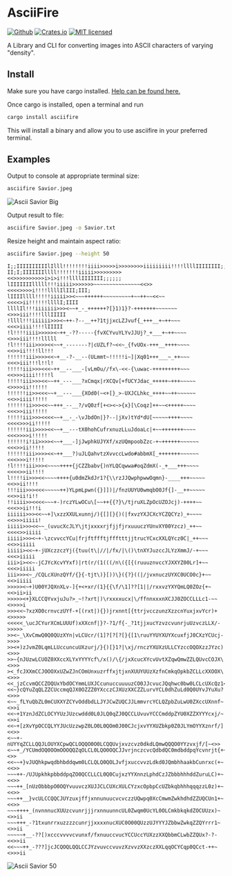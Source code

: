 # AsciiFire

[![Github][github-badge]][github-url]
[![Crates.io][crates-badge]][crates-url]
[![MIT licensed][mit-badge]][mit-url]

[crates-badge]: https://img.shields.io/badge/crates.io-v0.1.0-blue
[mit-badge]: https://img.shields.io/badge/license-MIT-blue.svg
[github-badge]: https://img.shields.io/badge/github-aaronknudtson/asciifire-brightgreen
[github-url]: https://github.com/aaronknudtson/asciifire
[crates-url]: https://crates.io/crates/asciifire
[mit-url]: https://en.wikipedia.org/wiki/MIT_License

A Library and CLI for converting images into ASCII characters of varying "density".

## Install
Make sure you have cargo installed. [Help can be found here.](https://doc.rust-lang.org/cargo/getting-started/installation.html)

Once cargo is installed, open a terminal and run
```rust
cargo install asciifire
```

This will install a binary and allow you to use asciifire in your preferred terminal.

## Examples

Output to console at appropriate terminal size:
```bash
asciifire Savior.jpeg
```
![Ascii Savior Big](https://github.com/aaronknudtson/asciifire/raw/fe8547d9f4e7d46e6aef40b2b2ea22a92cde40ec/images/SaviorBig.png)

Output result to file:
```bash
asciifire Savior.jpeg -o Savior.txt
```

Resize height and maintain aspect ratio:
```bash
asciifire Savior.jpeg --height 50
```
```shell
I;;IIIIIIIIIIlIlll!!!!!!!!iiii>>>>>i>>>>>>>>iiiiiiiii!!!!llllIIIIIIII;;;;;
II;I;IIIIIIIllll!!!!!!!iiiii>>>>>>>>><<>>>>>>>>>>i>i>i!!!llllIIIIIII;;;;;;
lIIIIIIIlllll!!!iiiii>>>>>>>~~~~~~~~~~~~~~~<<>><<<<>>>>i!!!!llllIlIII;III;
lIIIIllll!!!!!iiiii>><~~~++++++~~~~~~~~~+~~++~~<<~~<<<<>ii!!!!!!llllI;IIII
llllIl!!!iiiiiii>>><~~+_-_++++++?[}1)1}?-+++++++~~~~~~~<>>>iii!!!!lllIIIII
!llll!!!iiiiii>>><~++-?--__++?1tjjxcLZJvuf{_+++__+~++~~~<<<>iiii!!!!lIIIII
!l!!!!iiii>>>>><~++_-??-----{fvXCYvuYLYvJJUj?_+___+~++~~~~<>>>iii!!!!lllll
!l!!!!iii>>>><<~~+_-------?|cUZLf?~<<~_{fvUOx-+++__++++~~~~<<>>ii!!!!ll!!!
!!!!!!iii>>>><<~+__-?-__--(ULmmt~!!!!!i~]|Xq01+++___~_++~~~<<<>iii!!!l!!l!
!!!!!iii>>><<<~++__--___-[vLmOu//fx\-<<-{\uwac-+++++++++~~~<<>>>iiii!!!!!l
!!!!!iii>>><<~~++_---___?xCmqx|rXCQv[+fUCYJdac_+++++~+++~~~~~<>>>>ii!!!!!!
!!!!!!ii>><<<~~+__---___{XOd0(~<+[}_>-UXJCLhkc_++++~~++~~~~~~<<>>iiii!!!!!
!!!!!!ii>>><<~~+++_--__?/vQ0zf[+<><~>{x}[\Coqz]++~~<+++++~~~~<<<>>iii!!!!!
!!!!!iii>>><<<<~~+__-_-\vJbdOn|}?--|jXv)tYd*dU[~~~~~++++~~~~<<<<>>>ii!!!!!
!!!!!!iii>>>><<~~+__---tX0hohCufrxnuzLLuJdoaLc|+~~+++++++~~~~<<<>>>>i!!!!!
!!!!!!i!ii>>>><~~+___-]jJwphkUJYXf/xzUQmpoobZzc-+~++++++~~~~~~<<<>>ii!!!!!
!!!!!!iii>>>><<~++___?)uJLQahvtzXvvccLwdo#abbmX[_+++++++~~~~~~<<<>>>i!!!!!
!l!!!!iii>>><~~~~++++{jCZZbabv{)nYLQCqwwa#oqZdmX(-_+___+++~~~~<<<<>>ii!!!!
l!!!!ii>>><<~~~~++++{u0dmZkdJr1?{\\rzJJQwphpwwOqmn}-____+++~~~~~<<>>ii!!!!
!!!iii>>><<<~~~~~++)YLpmLpwn({}]])|/fnzUUYU0wmqbO0Jf{]-__++~~~~~<<>>ii!i!!
!!iiii>><<<<~~~+-)rczYLwOCu\[~~++{{?}\/tjruXLZpOcUZOJcj)-++++~~<<<>>ii!!!i
iiiiii>>><<~~+]\xzzXXULxunnj/){[][}{)(|fxvzYXJCXcYCZQCYz)_+~~~~<<>>>iiiii!
iiiii>>><<~~_(uvucXcJLY\jtjxxxxrjfjjfjrxuuuczYUnvXY00Yzcz)_++~~<<<<>>iiiii
iiiii>>><~+-\zcvvccYCu|frjftffftjffftttjjtrucYCxcXXLQYcz0C|_++~~~<<>>iiiii
iiiii><<~+-jUXczzczYj({tuu(t\|//|/fx/|\()\tnXYJuzccJLYzXmmJ/-+~~~<<<>iiiii
iii>i><<~-jCJYcXcvYYxf)|rt(r/(1(((/n\({[{(ruuuznvccYJXXYZ00Lr]+~~<<<>iiiii
iii>>><~_/CQLcXUnzQYf/{}{-tjt\)}[))\}({?}((|/jvxnuczUYXC0UCO0c}+~~<<>iiiii
>>>>><~+)U00YJQXnXLv-]{+<+xr/(1}{{\f/\1]??[1||/rxxvzYXYQmLQ0ZOz{+~<<>ii>ii
>>>>><+}XLCCQYvxjuJu?>_~!?xrt|)\rxxxxucx|\/ffnnxxxnXCJJ0ZOCCLLLc1-~~<>>>>i
>>><<~?xzXO0crnvczUYf-+[(rxt|){})jrxnnt[{ttrjvcczunzXzzcnYuxjxvYcr)+<>>>>>
<<<<<_\ucJCYurXCmLUUUf)xXXcnf|}?-?1/f{-_?1tjjxucYzvzcvunrjuUzvczLLX/->>>>>
>><~_\XvCmwQ0Q0QUzXYn|vLCUcr/(1]?[?[?[}{[1\ruuYYUYXUYXcuxfjJ0CXzYCUcj->>>>
>><+)zJvmZ0LqmLLUccuncuUXzurj/}{)[}1?|\xj/rnczYXUXzULLCYzccOQOXzzJYzc)<>>>
>>~{nJUzwLCUOZ0XXccXLYxYYYYcf\/x()/\{/jxXcucXYcvUvtXZqwQmwZZLQUvcCOJX\<>>>
><_fcJXXmCCJOOOXxUZwZJnCOmUnxuzrffxjtjxnXUUYUUzXzfnCmkqOpkbZCLLcXXOOX\<>>>
<<_jzCcvmQCCZOQUxYbdOCYmmLUXJCcunuccuuuuzCO0JJcvucJQqhwc0bw0LCLcUXcQz1<>>i
<<~}cQYuZqQLZZCUccmqQJX0OZZZ0YXcczCJXUzXXCZZLurvYCL0dhZuLd0Q0UYvJYuXu?<>>>
<~~_fLYuQbZL0mCUXXYZCYvOddbdLLJYJCwZUQCJJLmmvrcYCLQZpbZuLwU0ZXccUXnnf~<>>i
<<~+1YznJdZCLOCYYUzJUzcwddd0L0JLQ0qZJ0QCCLUvuvYCCCmddpZYU0XZZXYYYcxj/~<>>i
<<~+[zXvYpOCCQLYYJUcUzzwpZ0LO0L0QOm0J00CJcjxvYYXUZbkp0Z0JLYmOYYXznrf/]<<>>
<~~+-nUYYqZCLLQQJLOUYXCpwQCLOQQO0O0LCQQUvjxvzcvz0dkdLQmwQQQO0YYzvxjf/[~<>>
<~~+_/YCUmdOQ0OOmOOOQQZqOLCL0LQO0OQCJJvrjnczcvcQdbdQC0mdbddpqYcvnrjt{+~<>>
<<~~+}vJUQhkpwqdbhbddqwm0LCLQLQ0QOLJvfjxuccvvzLdkd0JQmbhhaakbCunrxc(+~<<>>
~~~++-/UJUpkhkpbbddpqZO0QCCLLCL0Q0CujxzYYXnnzLphdCzJZbbbhhhddZuruLC)+~<<>>
~~~++_[nUzObbbpO0OQYvuuvczXUJJCLCUXcXULCYzxcOpbpCcUZbkqbhhhqqqzzL0z)+~<<>>
~~~++__}vcULCCQQCJUYzuxjffjxnnunuucvcvczzUQwpq0XcCmwmZwkhdhdZZUQCUn1+~<<>>
~~~++++_(nvnnnucXUUzcvunrjjjrxnnuunncUL0Zwqm0UcYL0OLCmkbkqkdZOCUUzx)~<>>ii
~~~+++_-?1txunrrxuzzzzcunrjjxxxxnucXUC0O00QUzzUJYYYJZbbwZwkqZZQYrrr1~<>>ii
~~~~~+__-??[)xcccvvvvcvunxf/fxnuuccvucYCCUccYUXzzXXQbbmCLwbZZQUx?-?-<<>>ii
<<~~~++_-???]jcJCQOQLQQLCCJYzvuvccvuvzXzvvzXXzczXXLqqOCYCqp0QCct-++~<>>>ii
```


![Ascii Savior 50](https://raw.githubusercontent.com/aaronknudtson/asciifire/images/Savior50.png)
